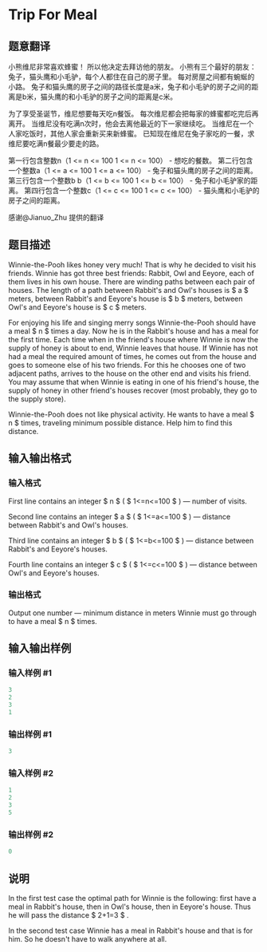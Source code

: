 # Trip For Meal

## 题意翻译

小熊维尼非常喜欢蜂蜜！ 所以他决定去拜访他的朋友。 小熊有三个最好的朋友：兔子，猫头鹰和小毛驴，每个人都住在自己的房子里。 每对房屋之间都有蜿蜒的小路。 兔子和猫头鹰的房子之间的路径长度是a米，兔子和小毛驴的房子之间的距离是b米，猫头鹰的和小毛驴的房子之间的距离是c米。

为了享受圣诞节，维尼想要每天吃n餐饭。 每次维尼都会把每家的蜂蜜都吃完后再离开。 当维尼没有吃满n次时，他会去离他最近的下一家继续吃。 当维尼在一个人家吃饭时，其他人家会重新买来新蜂蜜。 已知现在维尼在兔子家吃的一餐，求维尼要吃满n餐最少要走的路。

第一行包含整数n（1 <= n <= 100 1 <= n <= 100） - 想吃的餐数。 第二行包含一个整数a（1 <= a <= 100 1 <= a <= 100） - 兔子和猫头鹰的房子之间的距离。 第三行包含一个整数b b（1 <= b <= 100 1 <= b <= 100） - 兔子和小毛驴家的距离。 第四行包含一个整数c（1 <= c <= 100 1 <= c <= 100） - 猫头鹰和小毛驴的房子之间的距离。

感谢@Jianuo_Zhu 提供的翻译

## 题目描述

Winnie-the-Pooh likes honey very much! That is why he decided to visit his friends. Winnie has got three best friends: Rabbit, Owl and Eeyore, each of them lives in his own house. There are winding paths between each pair of houses. The length of a path between Rabbit's and Owl's houses is $ a $ meters, between Rabbit's and Eeyore's house is $ b $ meters, between Owl's and Eeyore's house is $ c $ meters.

For enjoying his life and singing merry songs Winnie-the-Pooh should have a meal $ n $ times a day. Now he is in the Rabbit's house and has a meal for the first time. Each time when in the friend's house where Winnie is now the supply of honey is about to end, Winnie leaves that house. If Winnie has not had a meal the required amount of times, he comes out from the house and goes to someone else of his two friends. For this he chooses one of two adjacent paths, arrives to the house on the other end and visits his friend. You may assume that when Winnie is eating in one of his friend's house, the supply of honey in other friend's houses recover (most probably, they go to the supply store).

Winnie-the-Pooh does not like physical activity. He wants to have a meal $ n $ times, traveling minimum possible distance. Help him to find this distance.

## 输入输出格式

### 输入格式

First line contains an integer $ n $ ( $ 1<=n<=100 $ ) — number of visits.

Second line contains an integer $ a $ ( $ 1<=a<=100 $ ) — distance between Rabbit's and Owl's houses.

Third line contains an integer $ b $ ( $ 1<=b<=100 $ ) — distance between Rabbit's and Eeyore's houses.

Fourth line contains an integer $ c $ ( $ 1<=c<=100 $ ) — distance between Owl's and Eeyore's houses.

### 输出格式

Output one number — minimum distance in meters Winnie must go through to have a meal $ n $ times.

## 输入输出样例

### 输入样例 #1

```cpp
3
2
3
1

```
### 输出样例 #1

```cpp
3

```
### 输入样例 #2

```cpp
1
2
3
5

```
### 输出样例 #2

```cpp
0

```
## 说明

In the first test case the optimal path for Winnie is the following: first have a meal in Rabbit's house, then in Owl's house, then in Eeyore's house. Thus he will pass the distance $ 2+1=3 $ .

In the second test case Winnie has a meal in Rabbit's house and that is for him. So he doesn't have to walk anywhere at all.

